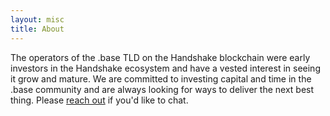 ```yaml
---
layout: misc
title: About
---
```


The operators of the .base TLD on the Handshake blockchain were early investors in the Handshake ecosystem and have a vested interest in seeing it grow and mature. We are committed to investing capital and time in the .base community and are always looking for ways to deliver the next best thing. Please <a href="/pages/contact.html">reach out</a> if you'd like to chat.
